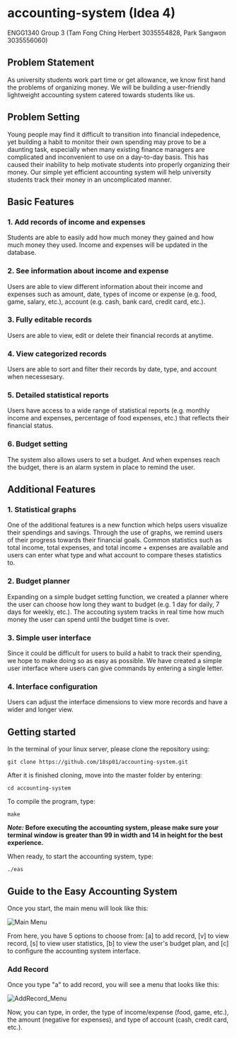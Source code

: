 # accounting-system (Idea 4)
ENGG1340 Group 3 (Tam Fong Ching Herbert 3035554828, Park Sangwon 3035556060)

## Problem Statement
As university students work part time or get allowance, we know first hand the problems of organizing money. We will be building a user-friendly lightweight accounting system catered towards students like us.

## Problem Setting
Young people may find it difficult to transition into financial indepedence, yet building a habit to monitor their own spending may prove to be a daunting task, especially when many existing finance managers are complicated and inconvenient to use on a day-to-day basis. This has caused their inability to help motivate students into properly organizing their money. Our simple yet efficient accounting system will help university students track their money in an uncomplicated manner. 

## Basic Features
### 1. Add records of income and expenses
Students are able to easily add how much money they gained and how much money they used. Income and expenses will be updated in the database.
### 2. See information about income and expense
Users are able to view different information about their income and expenses such as amount, date, types of income or expense (e.g. food, game, salary, etc.), account (e.g. cash, bank card, credit card, etc.).
### 3. Fully editable records
Users are able to view, edit or delete their financial records at anytime.
### 4. View categorized records
Users are able to sort and filter their records by date, type, and account when necessesary.
### 5. Detailed statistical reports
Users have access to a wide range of statistical reports (e.g. monthly income and expenses, percentage of food expenses, etc.) that reflects their financial status.
### 6. Budget setting
The system also allows users to set a budget. And when expenses reach the budget, there is an alarm system in place to remind the user.

## Additional Features
### 1. Statistical graphs
One of the additional features is a new function which helps users visualize their spendings and savings. Through the use of graphs, we remind users of their progress towards their financial goals. Common statistics such as total income, total expenses, and total income + expenses are available and users can enter what type and what account to compare theses statistics to.
### 2. Budget planner
Expanding on a simple budget setting function, we created a planner where the user can choose how long they want to budget (e.g. 1 day for daily, 7 days for weekly, etc.). The accouting system tracks in real time how much money the user can spend until the budget time is over.
### 3. Simple user interface
Since it could be difficult for users to build a habit to track their spending, we hope to make doing so as easy as possible. We have created a simple user interface where users can give commands by entering a single letter. 
### 4. Interface configuration
Users can adjust the interface dimensions to view more records and have a wider and longer view.

## Getting started
In the terminal of your linux server, please clone the repository using:
```
git clone https://github.com/18sp01/accounting-system.git
```
After it is finished cloning, move into the master folder by entering:
```
cd accounting-system
```
To compile the program, type:
```
make
```
**_Note:_ Before executing the accounting system, please make sure your terminal window is greater than 99 in width and 14 in height for the best experience.**

When ready, to start the accounting system, type:
```
./eas
```

## Guide to the Easy Accounting System

Once you start, the main menu will look like this:

![Main Menu](https://i.imgur.com/R0a3IRT.png)

From here, you have 5 options to choose from: \[a\] to add record, \[v\] to view record, \[s\] to view user statistics, \[b\] to view the user's budget plan, and \[c\] to configure the accounting system interface.

### Add Record

Once you type "a" to add record, you will see a menu that looks like this:

![AddRecord_Menu](https://i.imgur.com/UKjOOkv.png)

Now, you can type, in order, the type of income/expense (food, game, etc.), the amount (negative for expenses), and type of account (cash, credit card, etc.).

